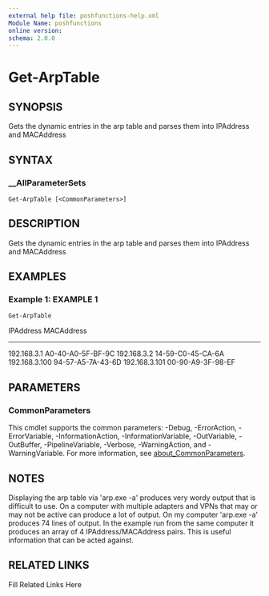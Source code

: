 ```yaml
---
external help file: poshfunctions-help.xml
Module Name: poshfunctions
online version: 
schema: 2.0.0
---
```


# Get-ArpTable

## SYNOPSIS

Gets the dynamic entries in the arp table and parses them into IPAddress and MACAddress

## SYNTAX

### __AllParameterSets

```
Get-ArpTable [<CommonParameters>]
```

## DESCRIPTION

Gets the dynamic entries in the arp table and parses them into IPAddress and MACAddress


## EXAMPLES

### Example 1: EXAMPLE 1

```
Get-ArpTable
```

IPAddress     MACAddress
---------     ----------
192.168.3.1   A0-40-A0-5F-BF-9C
192.168.3.2   14-59-C0-45-CA-6A
192.168.3.100 94-57-A5-7A-43-6D
192.168.3.101 00-90-A9-3F-98-EF






## PARAMETERS


### CommonParameters

This cmdlet supports the common parameters: -Debug, -ErrorAction, -ErrorVariable, -InformationAction, -InformationVariable, -OutVariable, -OutBuffer, -PipelineVariable, -Verbose, -WarningAction, and -WarningVariable. For more information, see [about_CommonParameters](http://go.microsoft.com/fwlink/?LinkID=113216).

## NOTES

Displaying the arp table via 'arp.exe -a' produces very wordy output that is difficult to use.
On a computer with multiple adapters and VPNs that may or may not be active can produce a lot of output.
On my computer 'arp.exe -a' produces 74 lines of output.
In the example run from the same computer it produces
an array of 4 IPAddress/MACAddress pairs.
This is useful information that can be acted against.


## RELATED LINKS

Fill Related Links Here

